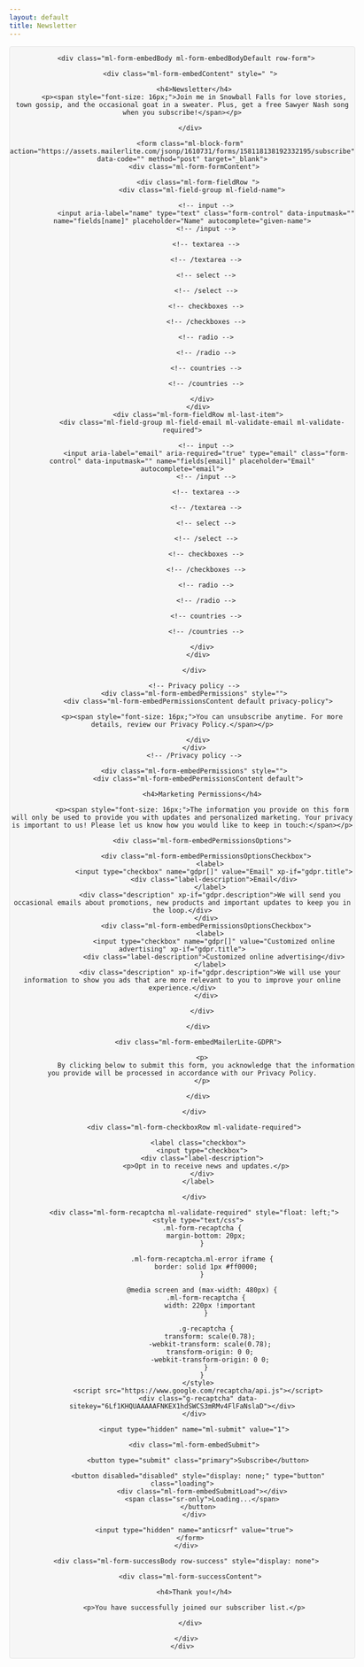 ```yaml
---
layout: default
title: Newsletter
---
```


<style type="text/css">
  @import url("https://assets.mlcdn.com/fonts.css?version=1750852");
</style>
<style type="text/css">
  /* LOADER */
  .ml-form-embedSubmitLoad {
    display: inline-block;
    width: 20px;
    height: 20px;
  }

  .g-recaptcha {
    transform: scale(1);
    -webkit-transform: scale(1);
    transform-origin: 0 0;
    -webkit-transform-origin: 0 0;
    height: ;
  }

  .sr-only {
    position: absolute;
    width: 1px;
    height: 1px;
    padding: 0;
    margin: -1px;
    overflow: hidden;
    clip: rect(0, 0, 0, 0);
    border: 0;
  }

  .ml-form-embedSubmitLoad:after {
    content: " ";
    display: block;
    width: 11px;
    height: 11px;
    margin: 1px;
    border-radius: 50%;
    border: 4px solid #fff;
    border-color: #ffffff #ffffff #ffffff transparent;
    animation: ml-form-embedSubmitLoad 1.2s linear infinite;
  }

  @keyframes ml-form-embedSubmitLoad {
    0% {
      transform: rotate(0deg);
    }

    100% {
      transform: rotate(360deg);
    }
  }

  #mlb2-27610664.ml-form-embedContainer {
    box-sizing: border-box;
    display: table;
    margin: 0 auto;
    position: static;
    width: 100% !important;
  }

  #mlb2-27610664.ml-form-embedContainer h4,
  #mlb2-27610664.ml-form-embedContainer p,
  #mlb2-27610664.ml-form-embedContainer span,
  #mlb2-27610664.ml-form-embedContainer button {
    text-transform: none !important;
    letter-spacing: normal !important;
  }

  #mlb2-27610664.ml-form-embedContainer .ml-form-embedWrapper {
    background-color: #f6f6f6;
    border-width: 1px;
    border-color: #e6e6e6;
    border-radius: 4px;
    border-style: solid;
    box-sizing: border-box;
    display: inline-block !important;
    margin: 0;
    padding: 0;
    position: relative;
  }

  #mlb2-27610664.ml-form-embedContainer .ml-form-embedWrapper.embedPopup,
  #mlb2-27610664.ml-form-embedContainer .ml-form-embedWrapper.embedDefault {
    width: 800px;
  }

  #mlb2-27610664.ml-form-embedContainer .ml-form-embedWrapper.embedForm {
    max-width: 800px;
    width: 100%;
  }

  #mlb2-27610664.ml-form-embedContainer .ml-form-align-left {
    text-align: left;
  }

  #mlb2-27610664.ml-form-embedContainer .ml-form-align-center {
    text-align: center;
  }

  #mlb2-27610664.ml-form-embedContainer .ml-form-align-default {
    display: table-cell !important;
    vertical-align: middle !important;
    text-align: center !important;
  }

  #mlb2-27610664.ml-form-embedContainer .ml-form-align-right {
    text-align: right;
  }

  #mlb2-27610664.ml-form-embedContainer .ml-form-embedWrapper .ml-form-embedHeader img {
    border-top-left-radius: 4px;
    border-top-right-radius: 4px;
    height: auto;
    margin: 0 auto !important;
    max-width: 100%;
    width: undefinedpx;
  }

  #mlb2-27610664.ml-form-embedContainer .ml-form-embedWrapper .ml-form-embedBody,
  #mlb2-27610664.ml-form-embedContainer .ml-form-embedWrapper .ml-form-successBody {
    padding: 20px 20px 0 20px;
  }

  #mlb2-27610664.ml-form-embedContainer .ml-form-embedWrapper .ml-form-embedBody.ml-form-embedBodyHorizontal {
    padding-bottom: 0;
  }

  #mlb2-27610664.ml-form-embedContainer .ml-form-embedWrapper .ml-form-embedBody .ml-form-embedContent,
  #mlb2-27610664.ml-form-embedContainer .ml-form-embedWrapper .ml-form-successBody .ml-form-successContent {
    text-align: left;
    margin: 0 0 20px 0;
  }

  #mlb2-27610664.ml-form-embedContainer .ml-form-embedWrapper .ml-form-embedBody .ml-form-embedContent h4,
  #mlb2-27610664.ml-form-embedContainer .ml-form-embedWrapper .ml-form-successBody .ml-form-successContent h4 {
    color: #000000;
    font-family: 'Open Sans', Arial, Helvetica, sans-serif;
    font-size: 30px;
    font-weight: 400;
    margin: 0 0 10px 0;
    text-align: left;
    word-break: break-word;
  }

  #mlb2-27610664.ml-form-embedContainer .ml-form-embedWrapper .ml-form-embedBody .ml-form-embedContent p,
  #mlb2-27610664.ml-form-embedContainer .ml-form-embedWrapper .ml-form-successBody .ml-form-successContent p {
    color: #000000;
    font-family: 'Open Sans', Arial, Helvetica, sans-serif;
    font-size: 16px;
    font-weight: 400;
    line-height: 22px;
    margin: 0 0 10px 0;
    text-align: left;
  }

  #mlb2-27610664.ml-form-embedContainer .ml-form-embedWrapper .ml-form-embedBody .ml-form-embedContent ul,
  #mlb2-27610664.ml-form-embedContainer .ml-form-embedWrapper .ml-form-embedBody .ml-form-embedContent ol,
  #mlb2-27610664.ml-form-embedContainer .ml-form-embedWrapper .ml-form-successBody .ml-form-successContent ul,
  #mlb2-27610664.ml-form-embedContainer .ml-form-embedWrapper .ml-form-successBody .ml-form-successContent ol {
    color: #000000;
    font-family: 'Open Sans', Arial, Helvetica, sans-serif;
    font-size: 16px;
  }

  #mlb2-27610664.ml-form-embedContainer .ml-form-embedWrapper .ml-form-embedBody .ml-form-embedContent ol ol,
  #mlb2-27610664.ml-form-embedContainer .ml-form-embedWrapper .ml-form-successBody .ml-form-successContent ol ol {
    list-style-type: lower-alpha;
  }

  #mlb2-27610664.ml-form-embedContainer .ml-form-embedWrapper .ml-form-embedBody .ml-form-embedContent ol ol ol,
  #mlb2-27610664.ml-form-embedContainer .ml-form-embedWrapper .ml-form-successBody .ml-form-successContent ol ol ol {
    list-style-type: lower-roman;
  }

  #mlb2-27610664.ml-form-embedContainer .ml-form-embedWrapper .ml-form-embedBody .ml-form-embedContent p a,
  #mlb2-27610664.ml-form-embedContainer .ml-form-embedWrapper .ml-form-successBody .ml-form-successContent p a {
    color: #000000;
    text-decoration: underline;
  }

  #mlb2-27610664.ml-form-embedContainer .ml-form-embedWrapper .ml-block-form .ml-field-group {
    text-align: left !important;
  }

  #mlb2-27610664.ml-form-embedContainer .ml-form-embedWrapper .ml-block-form .ml-field-group label {
    margin-bottom: 5px;
    color: #333333;
    font-size: 16px;
    font-family: 'Open Sans', Arial, Helvetica, sans-serif;
    font-weight: bold;
    font-style: normal;
    text-decoration: none;
    ;
    display: inline-block;
    line-height: 22px;
  }

  #mlb2-27610664.ml-form-embedContainer .ml-form-embedWrapper .ml-form-embedBody .ml-form-embedContent p:last-child,
  #mlb2-27610664.ml-form-embedContainer .ml-form-embedWrapper .ml-form-successBody .ml-form-successContent p:last-child {
    margin: 0;
  }

  #mlb2-27610664.ml-form-embedContainer .ml-form-embedWrapper .ml-form-embedBody form {
    margin: 0;
    width: 100%;
  }

  #mlb2-27610664.ml-form-embedContainer .ml-form-embedWrapper .ml-form-embedBody .ml-form-formContent,
  #mlb2-27610664.ml-form-embedContainer .ml-form-embedWrapper .ml-form-embedBody .ml-form-checkboxRow {
    margin: 0 0 20px 0;
    width: 100%;
  }

  #mlb2-27610664.ml-form-embedContainer .ml-form-embedWrapper .ml-form-embedBody .ml-form-checkboxRow {
    float: left;
  }

  #mlb2-27610664.ml-form-embedContainer .ml-form-embedWrapper .ml-form-embedBody .ml-form-formContent.horozintalForm {
    margin: 0;
    padding: 0 0 20px 0;
    width: 100%;
    height: auto;
    float: left;
  }

  #mlb2-27610664.ml-form-embedContainer .ml-form-embedWrapper .ml-form-embedBody .ml-form-fieldRow {
    margin: 0 0 10px 0;
    width: 100%;
  }

  #mlb2-27610664.ml-form-embedContainer .ml-form-embedWrapper .ml-form-embedBody .ml-form-fieldRow.ml-last-item {
    margin: 0;
  }

  #mlb2-27610664.ml-form-embedContainer .ml-form-embedWrapper .ml-form-embedBody .ml-form-fieldRow.ml-formfieldHorizintal {
    margin: 0;
  }

  #mlb2-27610664.ml-form-embedContainer .ml-form-embedWrapper .ml-form-embedBody .ml-form-fieldRow input {
    background-color: #ffffff !important;
    color: #333333 !important;
    border-color: #cccccc;
    border-radius: 4px !important;
    border-style: solid !important;
    border-width: 1px !important;
    font-family: 'Open Sans', Arial, Helvetica, sans-serif;
    font-size: 16px !important;
    height: auto;
    line-height: 21px !important;
    margin-bottom: 0;
    margin-top: 0;
    margin-left: 0;
    margin-right: 0;
    padding: 10px 10px !important;
    width: 100% !important;
    box-sizing: border-box !important;
    max-width: 100% !important;
  }

  #mlb2-27610664.ml-form-embedContainer .ml-form-embedWrapper .ml-form-embedBody .ml-form-fieldRow input::-webkit-input-placeholder,
  #mlb2-27610664.ml-form-embedContainer .ml-form-embedWrapper .ml-form-embedBody .ml-form-horizontalRow input::-webkit-input-placeholder {
    color: #333333;
  }

  #mlb2-27610664.ml-form-embedContainer .ml-form-embedWrapper .ml-form-embedBody .ml-form-fieldRow input::-moz-placeholder,
  #mlb2-27610664.ml-form-embedContainer .ml-form-embedWrapper .ml-form-embedBody .ml-form-horizontalRow input::-moz-placeholder {
    color: #333333;
  }

  #mlb2-27610664.ml-form-embedContainer .ml-form-embedWrapper .ml-form-embedBody .ml-form-fieldRow input:-ms-input-placeholder,
  #mlb2-27610664.ml-form-embedContainer .ml-form-embedWrapper .ml-form-embedBody .ml-form-horizontalRow input:-ms-input-placeholder {
    color: #333333;
  }

  #mlb2-27610664.ml-form-embedContainer .ml-form-embedWrapper .ml-form-embedBody .ml-form-fieldRow input:-moz-placeholder,
  #mlb2-27610664.ml-form-embedContainer .ml-form-embedWrapper .ml-form-embedBody .ml-form-horizontalRow input:-moz-placeholder {
    color: #333333;
  }

  #mlb2-27610664.ml-form-embedContainer .ml-form-embedWrapper .ml-form-embedBody .ml-form-fieldRow textarea,
  #mlb2-27610664.ml-form-embedContainer .ml-form-embedWrapper .ml-form-embedBody .ml-form-horizontalRow textarea {
    background-color: #ffffff !important;
    color: #333333 !important;
    border-color: #cccccc;
    border-radius: 4px !important;
    border-style: solid !important;
    border-width: 1px !important;
    font-family: 'Open Sans', Arial, Helvetica, sans-serif;
    font-size: 16px !important;
    height: auto;
    line-height: 21px !important;
    margin-bottom: 0;
    margin-top: 0;
    padding: 10px 10px !important;
    width: 100% !important;
    box-sizing: border-box !important;
    max-width: 100% !important;
  }

  #mlb2-27610664.ml-form-embedContainer .ml-form-embedWrapper .ml-form-embedBody .ml-form-fieldRow .custom-radio .custom-control-label::before,
  #mlb2-27610664.ml-form-embedContainer .ml-form-embedWrapper .ml-form-embedBody .ml-form-horizontalRow .custom-radio .custom-control-label::before,
  #mlb2-27610664.ml-form-embedContainer .ml-form-embedWrapper .ml-form-embedBody .ml-form-fieldRow .custom-checkbox .custom-control-label::before,
  #mlb2-27610664.ml-form-embedContainer .ml-form-embedWrapper .ml-form-embedBody .ml-form-horizontalRow .custom-checkbox .custom-control-label::before,
  #mlb2-27610664.ml-form-embedContainer .ml-form-embedWrapper .ml-form-embedBody .ml-form-embedPermissions .ml-form-embedPermissionsOptionsCheckbox .label-description::before,
  #mlb2-27610664.ml-form-embedContainer .ml-form-embedWrapper .ml-form-embedBody .ml-form-interestGroupsRow .ml-form-interestGroupsRowCheckbox .label-description::before,
  #mlb2-27610664.ml-form-embedContainer .ml-form-embedWrapper .ml-form-embedBody .ml-form-checkboxRow .label-description::before {
    border-color: #cccccc !important;
    background-color: #ffffff !important;
  }

  #mlb2-27610664.ml-form-embedContainer .ml-form-embedWrapper .ml-form-embedBody .ml-form-fieldRow input.custom-control-input[type="checkbox"] {
    box-sizing: border-box;
    padding: 0;
    position: absolute;
    z-index: -1;
    opacity: 0;
    margin-top: 5px;
    margin-left: -1.5rem;
    overflow: visible;
  }

  #mlb2-27610664.ml-form-embedContainer .ml-form-embedWrapper .ml-form-embedBody .ml-form-fieldRow .custom-checkbox .custom-control-label::before,
  #mlb2-27610664.ml-form-embedContainer .ml-form-embedWrapper .ml-form-embedBody .ml-form-horizontalRow .custom-checkbox .custom-control-label::before,
  #mlb2-27610664.ml-form-embedContainer .ml-form-embedWrapper .ml-form-embedBody .ml-form-embedPermissions .ml-form-embedPermissionsOptionsCheckbox .label-description::before,
  #mlb2-27610664.ml-form-embedContainer .ml-form-embedWrapper .ml-form-embedBody .ml-form-interestGroupsRow .ml-form-interestGroupsRowCheckbox .label-description::before,
  #mlb2-27610664.ml-form-embedContainer .ml-form-embedWrapper .ml-form-embedBody .ml-form-checkboxRow .label-description::before {
    border-radius: 4px !important;
  }

  #mlb2-27610664.ml-form-embedContainer .ml-form-embedWrapper .ml-form-embedBody .ml-form-checkboxRow input[type=checkbox]:checked~.label-description::after,
  #mlb2-27610664.ml-form-embedContainer .ml-form-embedWrapper .ml-form-embedBody .ml-form-embedPermissions .ml-form-embedPermissionsOptionsCheckbox input[type=checkbox]:checked~.label-description::after,
  #mlb2-27610664.ml-form-embedContainer .ml-form-embedWrapper .ml-form-embedBody .ml-form-fieldRow .custom-checkbox .custom-control-input:checked~.custom-control-label::after,
  #mlb2-27610664.ml-form-embedContainer .ml-form-embedWrapper .ml-form-embedBody .ml-form-horizontalRow .custom-checkbox .custom-control-input:checked~.custom-control-label::after,
  #mlb2-27610664.ml-form-embedContainer .ml-form-embedWrapper .ml-form-embedBody .ml-form-interestGroupsRow .ml-form-interestGroupsRowCheckbox input[type=checkbox]:checked~.label-description::after {
    background-image: url("data:image/svg+xml,%3csvg xmlns='http://www.w3.org/2000/svg' viewBox='0 0 8 8'%3e%3cpath fill='%23fff' d='M6.564.75l-3.59 3.612-1.538-1.55L0 4.26 2.974 7.25 8 2.193z'/%3e%3c/svg%3e");
  }

  #mlb2-27610664.ml-form-embedContainer .ml-form-embedWrapper .ml-form-embedBody .ml-form-fieldRow .custom-radio .custom-control-input:checked~.custom-control-label::after,
  #mlb2-27610664.ml-form-embedContainer .ml-form-embedWrapper .ml-form-embedBody .ml-form-fieldRow .custom-radio .custom-control-input:checked~.custom-control-label::after {
    background-image: url("data:image/svg+xml,%3csvg xmlns='http://www.w3.org/2000/svg' viewBox='-4 -4 8 8'%3e%3ccircle r='3' fill='%23fff'/%3e%3c/svg%3e");
  }

  #mlb2-27610664.ml-form-embedContainer .ml-form-embedWrapper .ml-form-embedBody .ml-form-fieldRow .custom-radio .custom-control-input:checked~.custom-control-label::before,
  #mlb2-27610664.ml-form-embedContainer .ml-form-embedWrapper .ml-form-embedBody .ml-form-horizontalRow .custom-radio .custom-control-input:checked~.custom-control-label::before,
  #mlb2-27610664.ml-form-embedContainer .ml-form-embedWrapper .ml-form-embedBody .ml-form-fieldRow .custom-checkbox .custom-control-input:checked~.custom-control-label::before,
  #mlb2-27610664.ml-form-embedContainer .ml-form-embedWrapper .ml-form-embedBody .ml-form-horizontalRow .custom-checkbox .custom-control-input:checked~.custom-control-label::before,
  #mlb2-27610664.ml-form-embedContainer .ml-form-embedWrapper .ml-form-embedBody .ml-form-embedPermissions .ml-form-embedPermissionsOptionsCheckbox input[type=checkbox]:checked~.label-description::before,
  #mlb2-27610664.ml-form-embedContainer .ml-form-embedWrapper .ml-form-embedBody .ml-form-interestGroupsRow .ml-form-interestGroupsRowCheckbox input[type=checkbox]:checked~.label-description::before,
  #mlb2-27610664.ml-form-embedContainer .ml-form-embedWrapper .ml-form-embedBody .ml-form-checkboxRow input[type=checkbox]:checked~.label-description::before {
    border-color: #000000 !important;
    background-color: #000000 !important;
  }

  #mlb2-27610664.ml-form-embedContainer .ml-form-embedWrapper .ml-form-embedBody .ml-form-fieldRow .custom-radio .custom-control-label::before,
  #mlb2-27610664.ml-form-embedContainer .ml-form-embedWrapper .ml-form-embedBody .ml-form-horizontalRow .custom-radio .custom-control-label::before,
  #mlb2-27610664.ml-form-embedContainer .ml-form-embedWrapper .ml-form-embedBody .ml-form-fieldRow .custom-radio .custom-control-label::after,
  #mlb2-27610664.ml-form-embedContainer .ml-form-embedWrapper .ml-form-embedBody .ml-form-horizontalRow .custom-radio .custom-control-label::after,
  #mlb2-27610664.ml-form-embedContainer .ml-form-embedWrapper .ml-form-embedBody .ml-form-fieldRow .custom-checkbox .custom-control-label::before,
  #mlb2-27610664.ml-form-embedContainer .ml-form-embedWrapper .ml-form-embedBody .ml-form-fieldRow .custom-checkbox .custom-control-label::after,
  #mlb2-27610664.ml-form-embedContainer .ml-form-embedWrapper .ml-form-embedBody .ml-form-horizontalRow .custom-checkbox .custom-control-label::before,
  #mlb2-27610664.ml-form-embedContainer .ml-form-embedWrapper .ml-form-embedBody .ml-form-horizontalRow .custom-checkbox .custom-control-label::after {
    top: 2px;
    box-sizing: border-box;
  }

  #mlb2-27610664.ml-form-embedContainer .ml-form-embedWrapper .ml-form-embedBody .ml-form-embedPermissions .ml-form-embedPermissionsOptionsCheckbox .label-description::before,
  #mlb2-27610664.ml-form-embedContainer .ml-form-embedWrapper .ml-form-embedBody .ml-form-embedPermissions .ml-form-embedPermissionsOptionsCheckbox .label-description::after,
  #mlb2-27610664.ml-form-embedContainer .ml-form-embedWrapper .ml-form-embedBody .ml-form-checkboxRow .label-description::before,
  #mlb2-27610664.ml-form-embedContainer .ml-form-embedWrapper .ml-form-embedBody .ml-form-checkboxRow .label-description::after {
    top: 0px !important;
    box-sizing: border-box !important;
  }

  #mlb2-27610664.ml-form-embedContainer .ml-form-embedWrapper .ml-form-embedBody .ml-form-checkboxRow .label-description::before,
  #mlb2-27610664.ml-form-embedContainer .ml-form-embedWrapper .ml-form-embedBody .ml-form-checkboxRow .label-description::after {
    top: 4px !important;
    box-sizing: border-box !important;
  }

  #mlb2-27610664.ml-form-embedContainer .ml-form-embedWrapper .ml-form-embedBody .ml-form-interestGroupsRow .ml-form-interestGroupsRowCheckbox .label-description::after {
    top: 0px !important;
    box-sizing: border-box !important;
    position: absolute;
    left: -1.5rem;
    display: block;
    width: 1rem;
    height: 1rem;
    content: "";
  }

  #mlb2-27610664.ml-form-embedContainer .ml-form-embedWrapper .ml-form-embedBody .ml-form-interestGroupsRow .ml-form-interestGroupsRowCheckbox .label-description::before {
    top: 0px !important;
    box-sizing: border-box !important;
  }

  #mlb2-27610664.ml-form-embedContainer .ml-form-embedWrapper .ml-form-embedBody .custom-control-label::before {
    position: absolute;
    top: 4px;
    left: -1.5rem;
    display: block;
    width: 16px;
    height: 16px;
    pointer-events: none;
    content: "";
    background-color: #ffffff;
    border: #adb5bd solid 1px;
    border-radius: 50%;
  }

  #mlb2-27610664.ml-form-embedContainer .ml-form-embedWrapper .ml-form-embedBody .custom-control-label::after {
    position: absolute;
    top: 2px !important;
    left: -1.5rem;
    display: block;
    width: 1rem;
    height: 1rem;
    content: "";
  }

  #mlb2-27610664.ml-form-embedContainer .ml-form-embedWrapper .ml-form-embedBody .ml-form-embedPermissions .ml-form-embedPermissionsOptionsCheckbox .label-description::before,
  #mlb2-27610664.ml-form-embedContainer .ml-form-embedWrapper .ml-form-embedBody .ml-form-interestGroupsRow .ml-form-interestGroupsRowCheckbox .label-description::before,
  #mlb2-27610664.ml-form-embedContainer .ml-form-embedWrapper .ml-form-embedBody .ml-form-checkboxRow .label-description::before {
    position: absolute;
    top: 4px;
    left: -1.5rem;
    display: block;
    width: 16px;
    height: 16px;
    pointer-events: none;
    content: "";
    background-color: #ffffff;
    border: #adb5bd solid 1px;
    border-radius: 50%;
  }

  #mlb2-27610664.ml-form-embedContainer .ml-form-embedWrapper .ml-form-embedBody .ml-form-embedPermissions .ml-form-embedPermissionsOptionsCheckbox .label-description::after {
    position: absolute;
    top: 0px !important;
    left: -1.5rem;
    display: block;
    width: 1rem;
    height: 1rem;
    content: "";
  }

  #mlb2-27610664.ml-form-embedContainer .ml-form-embedWrapper .ml-form-embedBody .ml-form-checkboxRow .label-description::after {
    position: absolute;
    top: 4px !important;
    left: -1.5rem;
    display: block;
    width: 1rem;
    height: 1rem;
    content: "";
  }

  #mlb2-27610664.ml-form-embedContainer .ml-form-embedWrapper .ml-form-embedBody .custom-radio .custom-control-label::after {
    background: no-repeat 50%/50% 50%;
  }

  #mlb2-27610664.ml-form-embedContainer .ml-form-embedWrapper .ml-form-embedBody .custom-checkbox .custom-control-label::after,
  #mlb2-27610664.ml-form-embedContainer .ml-form-embedWrapper .ml-form-embedBody .ml-form-embedPermissions .ml-form-embedPermissionsOptionsCheckbox .label-description::after,
  #mlb2-27610664.ml-form-embedContainer .ml-form-embedWrapper .ml-form-embedBody .ml-form-interestGroupsRow .ml-form-interestGroupsRowCheckbox .label-description::after,
  #mlb2-27610664.ml-form-embedContainer .ml-form-embedWrapper .ml-form-embedBody .ml-form-checkboxRow .label-description::after {
    background: no-repeat 50%/50% 50%;
  }

  #mlb2-27610664.ml-form-embedContainer .ml-form-embedWrapper .ml-form-embedBody .ml-form-fieldRow .custom-control,
  #mlb2-27610664.ml-form-embedContainer .ml-form-embedWrapper .ml-form-embedBody .ml-form-horizontalRow .custom-control {
    position: relative;
    display: block;
    min-height: 1.5rem;
    padding-left: 1.5rem;
  }

  #mlb2-27610664.ml-form-embedContainer .ml-form-embedWrapper .ml-form-embedBody .ml-form-fieldRow .custom-radio .custom-control-input,
  #mlb2-27610664.ml-form-embedContainer .ml-form-embedWrapper .ml-form-embedBody .ml-form-horizontalRow .custom-radio .custom-control-input,
  #mlb2-27610664.ml-form-embedContainer .ml-form-embedWrapper .ml-form-embedBody .ml-form-fieldRow .custom-checkbox .custom-control-input,
  #mlb2-27610664.ml-form-embedContainer .ml-form-embedWrapper .ml-form-embedBody .ml-form-horizontalRow .custom-checkbox .custom-control-input {
    position: absolute;
    z-index: -1;
    opacity: 0;
    box-sizing: border-box;
    padding: 0;
  }

  #mlb2-27610664.ml-form-embedContainer .ml-form-embedWrapper .ml-form-embedBody .ml-form-fieldRow .custom-radio .custom-control-label,
  #mlb2-27610664.ml-form-embedContainer .ml-form-embedWrapper .ml-form-embedBody .ml-form-horizontalRow .custom-radio .custom-control-label,
  #mlb2-27610664.ml-form-embedContainer .ml-form-embedWrapper .ml-form-embedBody .ml-form-fieldRow .custom-checkbox .custom-control-label,
  #mlb2-27610664.ml-form-embedContainer .ml-form-embedWrapper .ml-form-embedBody .ml-form-horizontalRow .custom-checkbox .custom-control-label {
    color: #000000;
    font-size: 12px !important;
    font-family: 'Open Sans', Arial, Helvetica, sans-serif;
    line-height: 22px;
    margin-bottom: 0;
    position: relative;
    vertical-align: top;
    font-style: normal;
    font-weight: 700;
  }

  #mlb2-27610664.ml-form-embedContainer .ml-form-embedWrapper .ml-form-embedBody .ml-form-fieldRow .custom-select,
  #mlb2-27610664.ml-form-embedContainer .ml-form-embedWrapper .ml-form-embedBody .ml-form-horizontalRow .custom-select {
    background-color: #ffffff !important;
    color: #333333 !important;
    border-color: #cccccc;
    border-radius: 4px !important;
    border-style: solid !important;
    border-width: 1px !important;
    font-family: 'Open Sans', Arial, Helvetica, sans-serif;
    font-size: 16px !important;
    line-height: 20px !important;
    margin-bottom: 0;
    margin-top: 0;
    padding: 10px 28px 10px 12px !important;
    width: 100% !important;
    box-sizing: border-box !important;
    max-width: 100% !important;
    height: auto;
    display: inline-block;
    vertical-align: middle;
    background: url('https://assets.mlcdn.com/ml/images/default/dropdown.svg') no-repeat right .75rem center/8px 10px;
    -webkit-appearance: none;
    -moz-appearance: none;
    appearance: none;
  }

  #mlb2-27610664.ml-form-embedContainer .ml-form-embedWrapper .ml-form-embedBody .ml-form-horizontalRow {
    height: auto;
    width: 100%;
    float: left;
  }

  .ml-form-formContent.horozintalForm .ml-form-horizontalRow .ml-input-horizontal {
    width: 70%;
    float: left;
  }

  .ml-form-formContent.horozintalForm .ml-form-horizontalRow .ml-button-horizontal {
    width: 30%;
    float: left;
  }

  .ml-form-formContent.horozintalForm .ml-form-horizontalRow .ml-button-horizontal.labelsOn {
    padding-top: 27px;
  }

  .ml-form-formContent.horozintalForm .ml-form-horizontalRow .horizontal-fields {
    box-sizing: border-box;
    float: left;
    padding-right: 10px;
  }

  #mlb2-27610664.ml-form-embedContainer .ml-form-embedWrapper .ml-form-embedBody .ml-form-horizontalRow input {
    background-color: #ffffff;
    color: #333333;
    border-color: #cccccc;
    border-radius: 4px;
    border-style: solid;
    border-width: 1px;
    font-family: 'Open Sans', Arial, Helvetica, sans-serif;
    font-size: 16px;
    line-height: 20px;
    margin-bottom: 0;
    margin-top: 0;
    padding: 10px 10px;
    width: 100%;
    box-sizing: border-box;
    overflow-y: initial;
  }

  #mlb2-27610664.ml-form-embedContainer .ml-form-embedWrapper .ml-form-embedBody .ml-form-horizontalRow button {
    background-color: #000000 !important;
    border-color: #000000;
    border-style: solid;
    border-width: 1px;
    border-radius: 4px;
    box-shadow: none;
    color: #ffffff !important;
    cursor: pointer;
    font-family: 'Open Sans', Arial, Helvetica, sans-serif;
    font-size: 14px !important;
    font-weight: 700;
    line-height: 20px;
    margin: 0 !important;
    padding: 10px !important;
    width: 100%;
    height: auto;
  }

  #mlb2-27610664.ml-form-embedContainer .ml-form-embedWrapper .ml-form-embedBody .ml-form-horizontalRow button:hover {
    background-color: #333333 !important;
    border-color: #333333 !important;
  }

  #mlb2-27610664.ml-form-embedContainer .ml-form-embedWrapper .ml-form-embedBody .ml-form-checkboxRow input[type="checkbox"] {
    box-sizing: border-box;
    padding: 0;
    position: absolute;
    z-index: -1;
    opacity: 0;
    margin-top: 5px;
    margin-left: -1.5rem;
    overflow: visible;
  }

  #mlb2-27610664.ml-form-embedContainer .ml-form-embedWrapper .ml-form-embedBody .ml-form-checkboxRow .label-description {
    color: #000000;
    display: block;
    font-family: 'Open Sans', Arial, Helvetica, sans-serif;
    font-size: 16px;
    text-align: left;
    margin-bottom: 0;
    position: relative;
    vertical-align: top;
  }

  #mlb2-27610664.ml-form-embedContainer .ml-form-embedWrapper .ml-form-embedBody .ml-form-checkboxRow label {
    font-weight: normal;
    margin: 0;
    padding: 0;
    position: relative;
    display: block;
    min-height: 24px;
    padding-left: 24px;
  }

  #mlb2-27610664.ml-form-embedContainer .ml-form-embedWrapper .ml-form-embedBody .ml-form-checkboxRow label a {
    color: #000000;
    text-decoration: underline;
  }

  #mlb2-27610664.ml-form-embedContainer .ml-form-embedWrapper .ml-form-embedBody .ml-form-checkboxRow label p {
    color: #000000 !important;
    font-family: 'Open Sans', Arial, Helvetica, sans-serif !important;
    font-size: 16px !important;
    font-weight: normal !important;
    line-height: 22px !important;
    padding: 0 !important;
    margin: 0 5px 0 0 !important;
  }

  #mlb2-27610664.ml-form-embedContainer .ml-form-embedWrapper .ml-form-embedBody .ml-form-checkboxRow label p:last-child {
    margin: 0;
  }

  #mlb2-27610664.ml-form-embedContainer .ml-form-embedWrapper .ml-form-embedBody .ml-form-embedSubmit {
    margin: 0 0 20px 0;
    float: left;
    width: 100%;
  }

  #mlb2-27610664.ml-form-embedContainer .ml-form-embedWrapper .ml-form-embedBody .ml-form-embedSubmit button {
    background-color: #000000 !important;
    border: none !important;
    border-radius: 4px !important;
    box-shadow: none !important;
    color: #ffffff !important;
    cursor: pointer;
    font-family: 'Open Sans', Arial, Helvetica, sans-serif !important;
    font-size: 14px !important;
    font-weight: 700 !important;
    line-height: 21px !important;
    height: auto;
    padding: 10px !important;
    width: 100% !important;
    box-sizing: border-box !important;
  }

  #mlb2-27610664.ml-form-embedContainer .ml-form-embedWrapper .ml-form-embedBody .ml-form-embedSubmit button.loading {
    display: none;
  }

  #mlb2-27610664.ml-form-embedContainer .ml-form-embedWrapper .ml-form-embedBody .ml-form-embedSubmit button:hover {
    background-color: #333333 !important;
  }

  .ml-subscribe-close {
    width: 30px;
    height: 30px;
    background: url('https://assets.mlcdn.com/ml/images/default/modal_close.png') no-repeat;
    background-size: 30px;
    cursor: pointer;
    margin-top: -10px;
    margin-right: -10px;
    position: absolute;
    top: 0;
    right: 0;
  }

  .ml-error input,
  .ml-error textarea,
  .ml-error select {
    border-color: red !important;
  }

  .ml-error .custom-checkbox-radio-list {
    border: 1px solid red !important;
    border-radius: 4px;
    padding: 10px;
  }

  .ml-error .label-description,
  .ml-error .label-description p,
  .ml-error .label-description p a,
  .ml-error label:first-child {
    color: #ff0000 !important;
  }

  #mlb2-27610664.ml-form-embedContainer .ml-form-embedWrapper .ml-form-embedBody .ml-form-checkboxRow.ml-error .label-description p,
  #mlb2-27610664.ml-form-embedContainer .ml-form-embedWrapper .ml-form-embedBody .ml-form-checkboxRow.ml-error .label-description p:first-letter {
    color: #ff0000 !important;
  }

  @media only screen and (max-width: 800px) {

    .ml-form-embedWrapper.embedDefault,
    .ml-form-embedWrapper.embedPopup {
      width: 100% !important;
    }

    .ml-form-formContent.horozintalForm {
      float: left !important;
    }

    .ml-form-formContent.horozintalForm .ml-form-horizontalRow {
      height: auto !important;
      width: 100% !important;
      float: left !important;
    }

    .ml-form-formContent.horozintalForm .ml-form-horizontalRow .ml-input-horizontal {
      width: 100% !important;
    }

    .ml-form-formContent.horozintalForm .ml-form-horizontalRow .ml-input-horizontal>div {
      padding-right: 0px !important;
      padding-bottom: 10px;
    }

    .ml-form-formContent.horozintalForm .ml-button-horizontal {
      width: 100% !important;
    }

    .ml-form-formContent.horozintalForm .ml-button-horizontal.labelsOn {
      padding-top: 0px !important;
    }
  }
</style>

<style type="text/css">
  #mlb2-27610664.ml-form-embedContainer .ml-form-embedWrapper .ml-form-embedBody .ml-form-embedPermissions {
    text-align: left;
    float: left;
    width: 100%;
  }

  #mlb2-27610664.ml-form-embedContainer .ml-form-embedWrapper .ml-form-embedBody .ml-form-embedPermissions .ml-form-embedPermissionsContent {
    margin: 0 0 15px 0;
    text-align: left;
  }

  #mlb2-27610664.ml-form-embedContainer .ml-form-embedWrapper .ml-form-embedBody .ml-form-embedPermissions .ml-form-embedPermissionsContent.horizontal {
    margin: 0 0 15px 0;
  }

  #mlb2-27610664.ml-form-embedContainer .ml-form-embedWrapper .ml-form-embedBody .ml-form-embedPermissions .ml-form-embedPermissionsContent h4 {
    color: #000000;
    font-family: 'Open Sans', Arial, Helvetica, sans-serif;
    font-size: 16px;
    font-weight: 700;
    line-height: 22px;
    margin: 0 0 10px 0;
    word-break: break-word;
  }

  #mlb2-27610664.ml-form-embedContainer .ml-form-embedWrapper .ml-form-embedBody .ml-form-embedPermissions .ml-form-embedPermissionsContent p {
    color: #000000;
    font-family: 'Open Sans', Arial, Helvetica, sans-serif;
    font-size: 16px;
    line-height: 22px;
    margin: 0 0 10px 0;
  }

  #mlb2-27610664.ml-form-embedContainer .ml-form-embedWrapper .ml-form-embedBody .ml-form-embedPermissions .ml-form-embedPermissionsContent.privacy-policy p {
    color: #000000;
    font-family: 'Open Sans', Arial, Helvetica, sans-serif;
    font-size: 16px;
    line-height: 26px;
    margin: 0 0 10px 0;
  }

  #mlb2-27610664.ml-form-embedContainer .ml-form-embedWrapper .ml-form-embedBody .ml-form-embedPermissions .ml-form-embedPermissionsContent.privacy-policy p a {
    color: #000000;
  }

  #mlb2-27610664.ml-form-embedContainer .ml-form-embedWrapper .ml-form-embedBody .ml-form-embedPermissions .ml-form-embedPermissionsContent.privacy-policy p:last-child {
    margin: 0;
  }

  #mlb2-27610664.ml-form-embedContainer .ml-form-embedWrapper .ml-form-embedBody .ml-form-embedPermissions .ml-form-embedPermissionsContent p a {
    color: #000000;
    text-decoration: underline;
  }

  #mlb2-27610664.ml-form-embedContainer .ml-form-embedWrapper .ml-form-embedBody .ml-form-embedPermissions .ml-form-embedPermissionsContent p:last-child {
    margin: 0 0 15px 0;
  }

  #mlb2-27610664.ml-form-embedContainer .ml-form-embedWrapper .ml-form-embedBody .ml-form-embedPermissions .ml-form-embedPermissionsOptions {
    margin: 0;
    padding: 0;
  }

  #mlb2-27610664.ml-form-embedContainer .ml-form-embedWrapper .ml-form-embedBody .ml-form-embedPermissions .ml-form-embedPermissionsOptionsCheckbox {
    margin: 0 0 10px 0;
  }

  #mlb2-27610664.ml-form-embedContainer .ml-form-embedWrapper .ml-form-embedBody .ml-form-embedPermissions .ml-form-embedPermissionsOptionsCheckbox:last-child {
    margin: 0;
  }

  #mlb2-27610664.ml-form-embedContainer .ml-form-embedWrapper .ml-form-embedBody .ml-form-embedPermissions .ml-form-embedPermissionsOptionsCheckbox label {
    font-weight: normal;
    margin: 0;
    padding: 0;
    position: relative;
    display: block;
    min-height: 24px;
    padding-left: 24px;
  }

  #mlb2-27610664.ml-form-embedContainer .ml-form-embedWrapper .ml-form-embedBody .ml-form-embedPermissions .ml-form-embedPermissionsOptionsCheckbox .label-description {
    color: #000000;
    font-family: 'Open Sans', Arial, Helvetica, sans-serif;
    font-size: 12px;
    line-height: 18px;
    text-align: left;
    margin-bottom: 0;
    position: relative;
    vertical-align: top;
    font-style: normal;
    font-weight: 700;
  }

  #mlb2-27610664.ml-form-embedContainer .ml-form-embedWrapper .ml-form-embedBody .ml-form-embedPermissions .ml-form-embedPermissionsOptionsCheckbox .description {
    color: #000000;
    font-family: 'Open Sans', Arial, Helvetica, sans-serif;
    font-size: 16px;
    font-style: italic;
    font-weight: 400;
    line-height: 22px;
    margin: 5px 0 0 0;
  }

  #mlb2-27610664.ml-form-embedContainer .ml-form-embedWrapper .ml-form-embedBody .ml-form-embedPermissions .ml-form-embedPermissionsOptionsCheckbox input[type="checkbox"] {
    box-sizing: border-box;
    padding: 0;
    position: absolute;
    z-index: -1;
    opacity: 0;
    margin-top: 5px;
    margin-left: -1.5rem;
    overflow: visible;
  }

  #mlb2-27610664.ml-form-embedContainer .ml-form-embedWrapper .ml-form-embedBody .ml-form-embedPermissions .ml-form-embedMailerLite-GDPR {
    padding-bottom: 20px;
  }

  #mlb2-27610664.ml-form-embedContainer .ml-form-embedWrapper .ml-form-embedBody .ml-form-embedPermissions .ml-form-embedMailerLite-GDPR p {
    color: #000000;
    font-family: 'Open Sans', Arial, Helvetica, sans-serif;
    font-size: 14px;
    line-height: 18px;
    margin: 0;
    padding: 0;
  }

  #mlb2-27610664.ml-form-embedContainer .ml-form-embedWrapper .ml-form-embedBody .ml-form-embedPermissions .ml-form-embedMailerLite-GDPR p a {
    color: #000000;
    text-decoration: underline;
  }

  @media (max-width: 768px) {
    #mlb2-27610664.ml-form-embedContainer .ml-form-embedWrapper .ml-form-embedBody .ml-form-embedPermissions .ml-form-embedPermissionsContent p {
      font-size: 16px !important;
      line-height: 22px !important;
    }

    #mlb2-27610664.ml-form-embedContainer .ml-form-embedWrapper .ml-form-embedBody .ml-form-embedPermissions .ml-form-embedMailerLite-GDPR p {
      font-size: 14px !important;
      line-height: 18px !important;
    }
  }
</style>

<div id="mlb2-27610664" class="ml-form-embedContainer ml-subscribe-form ml-subscribe-form-27610664">
  <div class="ml-form-align-center ">
    <div class="ml-form-embedWrapper embedForm">

      <div class="ml-form-embedBody ml-form-embedBodyDefault row-form">

        <div class="ml-form-embedContent" style=" ">

          <h4>Newsletter</h4>
          <p><span style="font-size: 16px;">Join me in Snowball Falls for love stories, town gossip, and the occasional goat in a sweater. Plus, get a free Sawyer Nash song when you subscribe!</span></p>

        </div>

        <form class="ml-block-form" action="https://assets.mailerlite.com/jsonp/1610731/forms/158118138192332195/subscribe" data-code="" method="post" target="_blank">
          <div class="ml-form-formContent">

            <div class="ml-form-fieldRow ">
              <div class="ml-field-group ml-field-name">

                <!-- input -->
                <input aria-label="name" type="text" class="form-control" data-inputmask="" name="fields[name]" placeholder="Name" autocomplete="given-name">
                <!-- /input -->

                <!-- textarea -->

                <!-- /textarea -->

                <!-- select -->

                <!-- /select -->

                <!-- checkboxes -->

                <!-- /checkboxes -->

                <!-- radio -->

                <!-- /radio -->

                <!-- countries -->

                <!-- /countries -->

              </div>
            </div>
            <div class="ml-form-fieldRow ml-last-item">
              <div class="ml-field-group ml-field-email ml-validate-email ml-validate-required">

                <!-- input -->
                <input aria-label="email" aria-required="true" type="email" class="form-control" data-inputmask="" name="fields[email]" placeholder="Email" autocomplete="email">
                <!-- /input -->

                <!-- textarea -->

                <!-- /textarea -->

                <!-- select -->

                <!-- /select -->

                <!-- checkboxes -->

                <!-- /checkboxes -->

                <!-- radio -->

                <!-- /radio -->

                <!-- countries -->

                <!-- /countries -->

              </div>
            </div>

          </div>

          <!-- Privacy policy -->
          <div class="ml-form-embedPermissions" style="">
            <div class="ml-form-embedPermissionsContent default privacy-policy">

              <p><span style="font-size: 16px;">You can unsubscribe anytime. For more details, review our Privacy Policy.</span></p>

            </div>
          </div>
          <!-- /Privacy policy -->

          <div class="ml-form-embedPermissions" style="">
            <div class="ml-form-embedPermissionsContent default">

              <h4>Marketing Permissions</h4>

              <p><span style="font-size: 16px;">The information you provide on this form will only be used to provide you with updates and personalized marketing. Your privacy is important to us! Please let us know how you would like to keep in touch:</span></p>

              <div class="ml-form-embedPermissionsOptions">

                <div class="ml-form-embedPermissionsOptionsCheckbox">
                  <label>
                    <input type="checkbox" name="gdpr[]" value="Email" xp-if="gdpr.title">
                    <div class="label-description">Email</div>
                  </label>
                  <div class="description" xp-if="gdpr.description">We will send you occasional emails about promotions, new products and important updates to keep you in the loop.</div>
                </div>
                <div class="ml-form-embedPermissionsOptionsCheckbox">
                  <label>
                    <input type="checkbox" name="gdpr[]" value="Customized online advertising" xp-if="gdpr.title">
                    <div class="label-description">Customized online advertising</div>
                  </label>
                  <div class="description" xp-if="gdpr.description">We will use your information to show you ads that are more relevant to you to improve your online experience.</div>
                </div>

              </div>

            </div>

            <div class="ml-form-embedMailerLite-GDPR">

              <p>
                By clicking below to submit this form, you acknowledge that the information you provide will be processed in accordance with our Privacy Policy.
              </p>

            </div>

          </div>

          <div class="ml-form-checkboxRow ml-validate-required">

            <label class="checkbox">
              <input type="checkbox">
              <div class="label-description">
                <p>Opt in to receive news and updates.</p>
              </div>
            </label>

          </div>

          <div class="ml-form-recaptcha ml-validate-required" style="float: left;">
            <style type="text/css">
              .ml-form-recaptcha {
                margin-bottom: 20px;
              }

              .ml-form-recaptcha.ml-error iframe {
                border: solid 1px #ff0000;
              }

              @media screen and (max-width: 480px) {
                .ml-form-recaptcha {
                  width: 220px !important
                }

                .g-recaptcha {
                  transform: scale(0.78);
                  -webkit-transform: scale(0.78);
                  transform-origin: 0 0;
                  -webkit-transform-origin: 0 0;
                }
              }
            </style>
            <script src="https://www.google.com/recaptcha/api.js"></script>
            <div class="g-recaptcha" data-sitekey="6Lf1KHQUAAAAAFNKEX1hdSWCS3mRMv4FlFaNslaD"></div>
          </div>

          <input type="hidden" name="ml-submit" value="1">

          <div class="ml-form-embedSubmit">

            <button type="submit" class="primary">Subscribe</button>

            <button disabled="disabled" style="display: none;" type="button" class="loading">
              <div class="ml-form-embedSubmitLoad"></div>
              <span class="sr-only">Loading...</span>
            </button>
          </div>

          <input type="hidden" name="anticsrf" value="true">
        </form>
      </div>

      <div class="ml-form-successBody row-success" style="display: none">

        <div class="ml-form-successContent">

          <h4>Thank you!</h4>

          <p>You have successfully joined our subscriber list.</p>

        </div>

      </div>
    </div>
  </div>
</div>

<script>
  function ml_webform_success_27610664() {
    var $ = ml_jQuery || jQuery;
    $('.ml-subscribe-form-27610664 .row-success').show();
    $('.ml-subscribe-form-27610664 .row-form').hide();
  }
</script>

<script src="https://groot.mailerlite.com/js/w/webforms.min.js?v176e10baa5e7ed80d35ae235be3d5024" type="text/javascript"></script>
<script>
  fetch("https://assets.mailerlite.com/jsonp/1610731/forms/158118138192332195/takel")
</script>

